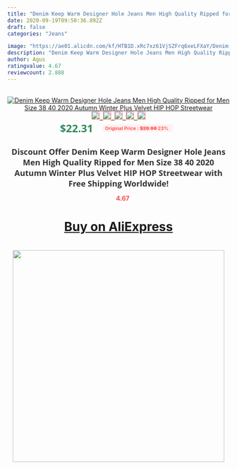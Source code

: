 ```yaml
---
title: "Denim Keep Warm Designer Hole Jeans Men High Quality Ripped for Men Size 38 40 2020 Autumn Winter Plus Velvet HIP HOP Streetwear"
date: 2020-09-19T09:50:36.892Z
draft: false
categories: "Jeans"

image: "https://ae01.alicdn.com/kf/HTB1D.xRc7xz61VjSZFrq6xeLFXaY/Denim-Keep-Warm-Designer-Hole-Jeans-Men-High-Quality-Ripped-for-Men-Size-38-40-2020.jpg"
description: "Denim Keep Warm Designer Hole Jeans Men High Quality Ripped for Men Size 38 40 2020 Autumn Winter Plus Velvet HIP HOP Streetwear"
author: Agus
ratingvalue: 4.67
reviewcount: 2.888
---
```

<br>
<div style="text-align: center;">
<a href="https://s.click.aliexpress.com/e/_AVbCPL" target="_blank" rel="nofollow noopener noreferrer"><img alt="Denim Keep Warm Designer Hole Jeans Men High Quality Ripped for Men Size 38 40 2020 Autumn Winter Plus Velvet HIP HOP Streetwear" class="magnifier-image" src="https://ae01.alicdn.com/kf/HTB1D.xRc7xz61VjSZFrq6xeLFXaY/Denim-Keep-Warm-Designer-Hole-Jeans-Men-High-Quality-Ripped-for-Men-Size-38-40-2020.jpg_640x640.jpg">
<br>
<img style="border:1px solid salmon" src="https://ae01.alicdn.com/kf/HTB1D.xRc7xz61VjSZFrq6xeLFXaY/Denim-Keep-Warm-Designer-Hole-Jeans-Men-High-Quality-Ripped-for-Men-Size-38-40-2020.jpg_120x120.jpg">&nbsp;&nbsp;<img style="border:1px solid salmon" src="https://ae01.alicdn.com/kf/HTB1K0mXelCw3KVjSZFlq6AJkFXad/Denim-Keep-Warm-Designer-Hole-Jeans-Men-High-Quality-Ripped-for-Men-Size-38-40-2020.jpg_120x120.jpg">&nbsp;&nbsp;<img style="border:1px solid salmon" src="https://ae01.alicdn.com/kf/HTB1JFt7elOD3KVjSZFFq6An9pXax/Denim-Keep-Warm-Designer-Hole-Jeans-Men-High-Quality-Ripped-for-Men-Size-38-40-2020.jpg_120x120.jpg">&nbsp;&nbsp;<img style="border:1px solid salmon" src="https://ae01.alicdn.com/kf/HTB1lEl6ef1G3KVjSZFkq6yK4XXaN/Denim-Keep-Warm-Designer-Hole-Jeans-Men-High-Quality-Ripped-for-Men-Size-38-40-2020.jpg_120x120.jpg">&nbsp;&nbsp;<img style="border:1px solid salmon" src="https://ae01.alicdn.com/kf/HTB1YA49emWD3KVjSZSgq6ACxVXau/Denim-Keep-Warm-Designer-Hole-Jeans-Men-High-Quality-Ripped-for-Men-Size-38-40-2020.jpg_120x120.jpg"></a></div><br0>
<div style="text-align: center;"><span style="background-color: white; border: 0px; box-sizing: border-box; color: seagreen; display: inline-block; font-family: &quot;open sans&quot; , &quot;arial&quot; , &quot;helvetica&quot; , sans-serif , &quot;heiti&quot;; font-size: 24px; font-stretch: inherit; font-weight: 700; line-height: inherit; margin: 0px 10px 0px 0px; padding: 0px; vertical-align: middle;">$22.31 </span>
<span style="background: rgb(255 , 241 , 241); border-radius: 3px; border: 0px; box-sizing: border-box; color: #ff4747; display: inline-block; font-family: inherit; font-size: 12px; font-stretch: inherit; font-style: inherit; font-variant: inherit; font-weight: 600; line-height: inherit; margin: 0px; padding: 2px 5px; transform: scale(0.9); vertical-align: middle;">Original Price : <b style="text-decoration: line-through;">$28.98 </b> 23%&nbsp;&nbsp;</span></div>
<h1 style="color: #333333; display: inline-block; font-family: &quot;open sans&quot; , &quot;arial&quot; , &quot;helvetica&quot; , sans-serif , &quot;heiti&quot;; font-size: 18px; font-stretch: inherit; font-weight: 700; text-align: center;">Discount Offer Denim Keep Warm Designer Hole Jeans Men High Quality Ripped for Men Size 38 40 2020 Autumn Winter Plus Velvet HIP HOP Streetwear with Free Shipping Worldwide!</h1>
<div style="color: #ff4747; text-align: center;">
<img src="https://4.bp.blogspot.com/-M0ZcTcb-5uY/XleCXlxnR4I/AAAAAAAAAEc/OrjgMkXV1oMQFaCRZj5HQwOCBcu3w1FegCPcBGAYYCw/s1600/star.png" style="height: 15px;">&nbsp;<b>4.67</b></div>
<div class="button_cont" align="center"><a class="buynow_a" href="https://s.click.aliexpress.com/e/_AVbCPL" target="_blank" rel="nofollow noopener noreferrer"><H1>Buy on AliExpress</H1></a></div><br>
<div class="separator" style="clear: both; text-align: center;">
<img src="https://lh3.googleusercontent.com/-pTy5HemUv9M/XlePHvY0dAI/AAAAAAAAAE4/0nX5iRUoIWY8eMW9Dpxeirr157OZliDIgCLcBGAsYHQ/s1600/badge.gif" width="480">
</div>
